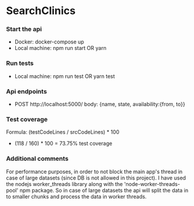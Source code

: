 # SearchClinics


### Start the api ###

* Docker: docker-compose up
* Local machine: npm run start OR yarn

### Run tests ###

* Local machine: npm run test OR yarn test

### Api endpoints ###

* POST http://localhost:5000/  body: {name, state, availability:{from, to}}

### Test coverage ###
Formula: (testCodeLines / srcCodeLines) * 100
* (118 / 160) * 100 = 73.75% test coverage

### Additional comments ###
  
 For performance purposes, in order to not block the main app's thread in case of large datasets (since DB is not allowed in this project). I have used the nodejs worker_threads library along with the 'node-worker-threads-pool' npm package. So in case of large datasets the api will split the data in to smaller chunks and process the data in worker threads.
